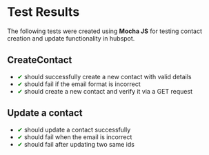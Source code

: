 # Test Results

The following tests were created using **Mocha JS** for testing contact creation and update functionality in hubspot.

## CreateContact

- <span style="color:green">✔</span> should successfully create a new contact with valid details
- <span style="color:green">✔</span> should fail if the email format is incorrect
- <span style="color:green">✔</span> should create a new contact and verify it via a GET request

## Update a contact

- <span style="color:green">✔</span> should update a contact successfully
- <span style="color:green">✔</span> should fail when the email is incorrect
- <span style="color:green">✔</span> should fail after updating two same ids

